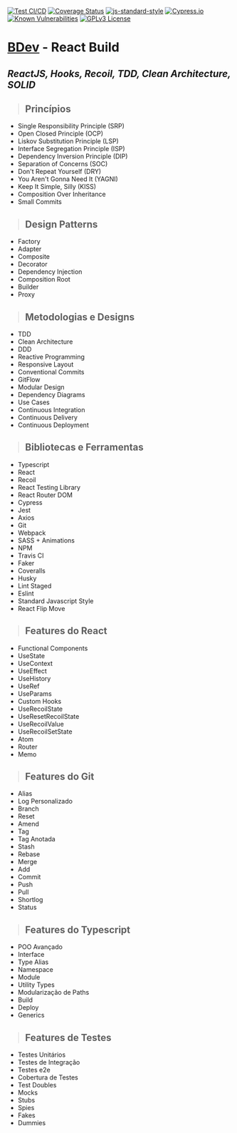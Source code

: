 [![Test CI/CD](https://github.com/betomossmann/clean-code-react/actions/workflows/pull_request.yml/badge.svg)](https://github.com/betomossmann/clean-code-react/actions/workflows/pull_request.yml)
[![Coverage Status](https://coveralls.io/repos/github/betomossmann/clean-code-react/badge.svg?branch=main)](https://coveralls.io/github/betomossmann/clean-code-react?branch=main)
[![js-standard-style](https://img.shields.io/badge/code%20style-standard-brightgreen.svg)](http://standardjs.com)
[![Cypress.io](https://img.shields.io/badge/tested%20with-Cypress-04C38E.svg)](https://www.cypress.io/)
[![Known Vulnerabilities](https://snyk.io/test/github/betomossmann/clean-code-react/badge.svg)](https://snyk.io/test/github/betomossmann/clean-code-react)
[![GPLv3 License](https://img.shields.io/badge/License-GPL%20v3-yellow.svg)](https://opensource.org/licenses/)

# **[BDev](http://beto.dev.br/) - React Build**

## *ReactJS, Hooks, Recoil, TDD, Clean Architecture, SOLID*

> ## Princípios

* Single Responsibility Principle (SRP)
* Open Closed Principle (OCP)
* Liskov Substitution Principle (LSP)
* Interface Segregation Principle (ISP)
* Dependency Inversion Principle (DIP)
* Separation of Concerns (SOC)
* Don't Repeat Yourself (DRY)
* You Aren't Gonna Need It (YAGNI)
* Keep It Simple, Silly (KISS)
* Composition Over Inheritance
* Small Commits

> ## Design Patterns

* Factory
* Adapter
* Composite
* Decorator
* Dependency Injection
* Composition Root
* Builder
* Proxy

> ## Metodologias e Designs

* TDD
* Clean Architecture
* DDD
* Reactive Programming
* Responsive Layout
* Conventional Commits
* GitFlow
* Modular Design
* Dependency Diagrams
* Use Cases
* Continuous Integration
* Continuous Delivery
* Continuous Deployment

> ## Bibliotecas e Ferramentas

* Typescript
* React
* Recoil
* React Testing Library
* React Router DOM
* Cypress
* Jest
* Axios
* Git
* Webpack
* SASS + Animations
* NPM
* Travis CI
* Faker
* Coveralls
* Husky
* Lint Staged
* Eslint
* Standard Javascript Style
* React Flip Move

> ## Features do React

* Functional Components
* UseState
* UseContext
* UseEffect
* UseHistory
* UseRef
* UseParams
* Custom Hooks
* UseRecoilState
* UseResetRecoilState
* UseRecoilValue
* UseRecoilSetState
* Atom
* Router
* Memo

> ## Features do Git

* Alias
* Log Personalizado
* Branch
* Reset
* Amend
* Tag
* Tag Anotada
* Stash
* Rebase
* Merge
* Add
* Commit
* Push
* Pull
* Shortlog
* Status

> ## Features do Typescript

* POO Avançado
* Interface
* Type Alias
* Namespace
* Module
* Utility Types
* Modularização de Paths
* Build
* Deploy
* Generics

> ## Features de Testes

* Testes Unitários
* Testes de Integração
* Testes e2e
* Cobertura de Testes
* Test Doubles
* Mocks
* Stubs
* Spies
* Fakes
* Dummies
